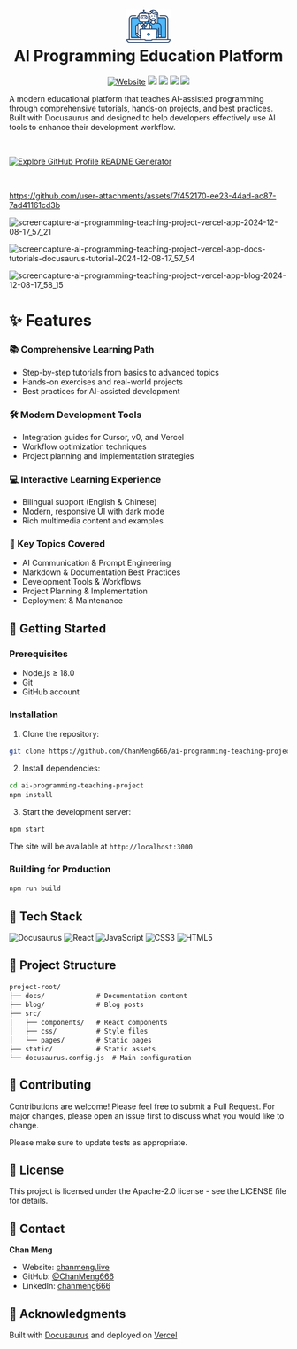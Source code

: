 <div align="center">
  <h1>
    <img src="/static/img/logo.svg" alt="AI Programming Education Platform Logo" width="80px"><br/>
    AI Programming Education Platform
  </h1>
 <a href="https://chanmeng.live"><img src="https://img.shields.io/badge/website-chanmeng.live-blue?style=flat" alt="Website" /></a>
 <img src="https://img.shields.io/badge/docusaurus-v3.6.1-blue?style=flat" />
 <img src="https://img.shields.io/badge/react-%5E18.0.0-blue?style=flat" />
 <img src="https://img.shields.io/badge/license-MIT-green?style=flat" />
 <img src="https://img.shields.io/badge/PRs-welcome-brightgreen?style=flat" />
</div>

A modern educational platform that teaches AI-assisted programming through comprehensive tutorials, hands-on projects, and best practices. Built with Docusaurus and designed to help developers effectively use AI tools to enhance their development workflow.

<br/>

[![Explore GitHub Profile README Generator](https://gradient-svg-generator.vercel.app/?text=👉+Try+It+Now!+👈&height=40&template=pride-rainbow)](https://ai-programming-teaching-project.vercel.app/)

<br/>


https://github.com/user-attachments/assets/7f452170-ee23-44ad-ac87-7ad41161cd3b


![screencapture-ai-programming-teaching-project-vercel-app-2024-12-08-17_57_21](https://github.com/user-attachments/assets/1016e556-6990-476c-9c34-e57677db97ca)

![screencapture-ai-programming-teaching-project-vercel-app-docs-tutorials-docusaurus-tutorial-2024-12-08-17_57_54](https://github.com/user-attachments/assets/d4728ea6-d372-4305-b431-7e07ac476159)

![screencapture-ai-programming-teaching-project-vercel-app-blog-2024-12-08-17_58_15](https://github.com/user-attachments/assets/c7bf0ec3-af13-40f1-8e66-69808696a24c)

# ✨ Features

### 📚 Comprehensive Learning Path
- Step-by-step tutorials from basics to advanced topics
- Hands-on exercises and real-world projects
- Best practices for AI-assisted development

### 🛠️ Modern Development Tools
- Integration guides for Cursor, v0, and Vercel
- Workflow optimization techniques
- Project planning and implementation strategies

### 💻 Interactive Learning Experience
- Bilingual support (English & Chinese)
- Modern, responsive UI with dark mode
- Rich multimedia content and examples

### 🌟 Key Topics Covered
- AI Communication & Prompt Engineering
- Markdown & Documentation Best Practices
- Development Tools & Workflows
- Project Planning & Implementation
- Deployment & Maintenance

## 🚀 Getting Started

### Prerequisites
- Node.js ≥ 18.0
- Git
- GitHub account

### Installation

1. Clone the repository:
```bash
git clone https://github.com/ChanMeng666/ai-programming-teaching-project.git
```

2. Install dependencies:
```bash
cd ai-programming-teaching-project
npm install
```

3. Start the development server:
```bash
npm start
```

The site will be available at `http://localhost:3000`

### Building for Production
```bash
npm run build
```

## 🔧 Tech Stack

![Docusaurus](https://img.shields.io/badge/Docusaurus-3.6.1-blue?style=for-the-badge&logo=docusaurus)
![React](https://img.shields.io/badge/React-18.0.0-blue?style=for-the-badge&logo=react)
![JavaScript](https://img.shields.io/badge/JavaScript-ES6+-yellow?style=for-the-badge&logo=javascript)
![CSS3](https://img.shields.io/badge/CSS3-1572B6?style=for-the-badge&logo=css3)
![HTML5](https://img.shields.io/badge/HTML5-E34F26?style=for-the-badge&logo=html5&logoColor=white)

## 📁 Project Structure
```
project-root/
├── docs/             # Documentation content
├── blog/             # Blog posts
├── src/              
│   ├── components/   # React components
│   ├── css/          # Style files
│   └── pages/        # Static pages
├── static/           # Static assets
└── docusaurus.config.js  # Main configuration
```

## 🤝 Contributing

Contributions are welcome! Please feel free to submit a Pull Request. For major changes, please open an issue first to discuss what you would like to change.

Please make sure to update tests as appropriate.

## 📝 License

This project is licensed under the Apache-2.0 license - see the LICENSE file for details.

## 📧 Contact

**Chan Meng**
- Website: [chanmeng.live](https://chanmeng.live)
- GitHub: [@ChanMeng666](https://github.com/ChanMeng666)
- LinkedIn: [chanmeng666](https://www.linkedin.com/in/chanmeng666)

## 🙏 Acknowledgments

Built with [Docusaurus](https://docusaurus.io/) and deployed on [Vercel](https://vercel.com)
